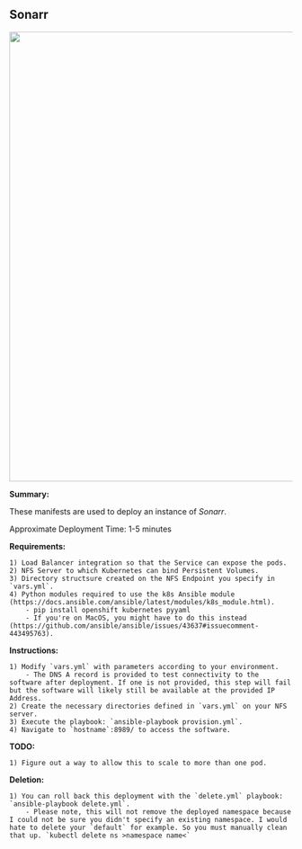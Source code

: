 ## Sonarr

<p align="center">
  <img src="https://raw.githubusercontent.com/zimmertr/Kubernetes-Manifests/master/Sonarr/screenshot.png" width="800">
</p>

**Summary:**

These manifests are used to deploy an instance of *Sonarr*. 

Approximate Deployment Time: 1-5 minutes

**Requirements:**  

    1) Load Balancer integration so that the Service can expose the pods.
    2) NFS Server to which Kubernetes can bind Persistent Volumes.
    3) Directory structsure created on the NFS Endpoint you specify in `vars.yml`.
    4) Python modules required to use the k8s Ansible module (https://docs.ansible.com/ansible/latest/modules/k8s_module.html).    
        - pip install openshift kubernetes pyyaml 
        - If you're on MacOS, you might have to do this instead (https://github.com/ansible/ansible/issues/43637#issuecomment-443495763).

**Instructions:**  

    1) Modify `vars.yml` with parameters according to your environment.
        - The DNS A record is provided to test connectivity to the software after deployment. If one is not provided, this step will fail but the software will likely still be available at the provided IP Address.
    2) Create the necessary directories defined in `vars.yml` on your NFS server.
    3) Execute the playbook: `ansible-playbook provision.yml`.  
    4) Navigate to `hostname`:8989/ to access the software. 

**TODO:**

    1) Figure out a way to allow this to scale to more than one pod.

**Deletion:**  

    1) You can roll back this deployment with the `delete.yml` playbook: `ansible-playbook delete.yml`.
        - Please note, this will not remove the deployed namespace because I could not be sure you didn't specify an existing namespace. I would hate to delete your `default` for example. So you must manually clean that up. `kubectl delete ns >namespace name<`
